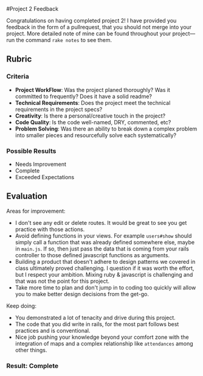 #Project 2 Feedback

Congratulations on having completed project 2! I have provided you feedback in the form of a pullrequest, that you should not merge into your project. More detailed note of mine can be found throughout your project—run the command `rake notes` to see them.

## Rubric

### Criteria

* **Project WorkFlow**: Was the project planed thoroughly? Was it committed to frequently? Does it have a solid readme?
* **Technical Requirements**: Does the project meet the technical requirements in the project specs?
* **Creativity**: Is there a personal/creative touch in the project?
* **Code Quality**: Is the code well-named, DRY, commented, etc?
* **Problem Solving**: Was there an ability to break down a complex problem into smaller pieces and resourcefully solve each systematically?

### Possible Results

* Needs Improvement
* Complete
* Exceeded Expectations

## Evaluation

Areas for improvement:

* I don't see any edit or delete routes. It would be great to see you get practice with those actions.
* Avoid defining functions in your views. For example `users#show` should simply call a function that was already defined somewhere else, maybe in `main.js`. If so, then just pass the data that is coming from your rails controller to those defined javascript functions as arguments.
* Building a product that doesn't adhere to design patterns we covered in class ultimately proved challenging. I question if it was worth the effort, but I respect your ambition. Mixing ruby & javascript is challenging and that was not the point for this project.
* Take more time to plan and don't jump in to coding too quickly will allow you to make better design decisions from the get-go.

Keep doing:

* You demonstrated a lot of tenacity and drive during this project.
* The code that you did write in rails, for the most part follows best practices and is conventional.
* Nice job pushing your knowledge beyond your comfort zone with the integration of maps and a complex relationship like `attendances` among other things.

### Result: Complete
